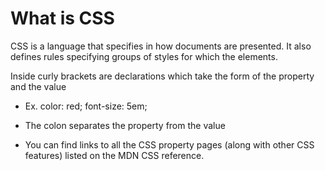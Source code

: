 # What is CSS #

CSS is a language that specifies in how documents are presented.
It also defines rules specifying groups of styles for which the elements.

Inside curly brackets are declarations which take the form of the property and the value

* Ex. color: red; font-size: 5em;

* The colon separates the property from the value

* You can find links to all the CSS property pages (along with other CSS features) listed on the MDN CSS reference.
